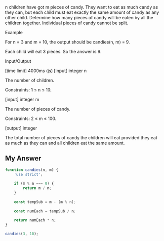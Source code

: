 n children have got m pieces of candy. They want to eat as much candy as they can, but each child must eat exactly the same amount of candy as any other child. Determine how many pieces of candy will be eaten by all the children together. Individual pieces of candy cannot be split.

Example

For n = 3 and m = 10, the output should be
candies(n, m) = 9.

Each child will eat 3 pieces. So the answer is 9.

Input/Output

[time limit] 4000ms (js)
[input] integer n

The number of children.

Constraints:
1 ≤ n ≤ 10.

[input] integer m

The number of pieces of candy.

Constraints:
2 ≤ m ≤ 100.

[output] integer

The total number of pieces of candy the children will eat provided they eat as much as they can and all children eat the same amount.

## My Answer

```js
function candies(n, m) {
    'use strict';
    
    if (m % n === 0) {
        return m / n;
    }
    
    const tempSub = m - (m % n);
    
    const numEach = tempSub / n;
    
    return numEach * n;
}

candies(3, 10);
```

